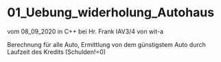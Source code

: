 # 01_Uebung_widerholung_Autohaus
vom 08_09_2020 in C++ bei Hr. Frank 
IAV3/4 
von wit-a

Berechnung für alle Auto, Ermittlung von dem günstigstem Auto durch Laufzeit des Kredits (Schulden!=0)
